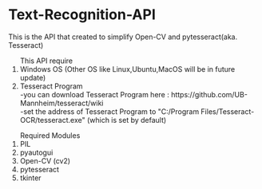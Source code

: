 # Text-Recognition-API
This is the API that created to simplify Open-CV and pytesseract(aka. Tesseract)

<ol>This API require
<li>Windows OS (Other OS like Linux,Ubuntu,MacOS will be in future update)</li>
<li>Tesseract Program<br>
	-you can download Tesseract Program here : https://github.com/UB-Mannheim/tesseract/wiki<br>
	-set the address of Tesseract Program to "C:/Program Files/Tesseract-OCR/tesseract.exe" (which is set by default)<br>
</li>
</ol>
<ol>Required Modules
<li>PIL</li>
<li>pyautogui</li>
<li>Open-CV (cv2)</li>
<li>pytesseract</li>
<li>tkinter</li>
</ol>
